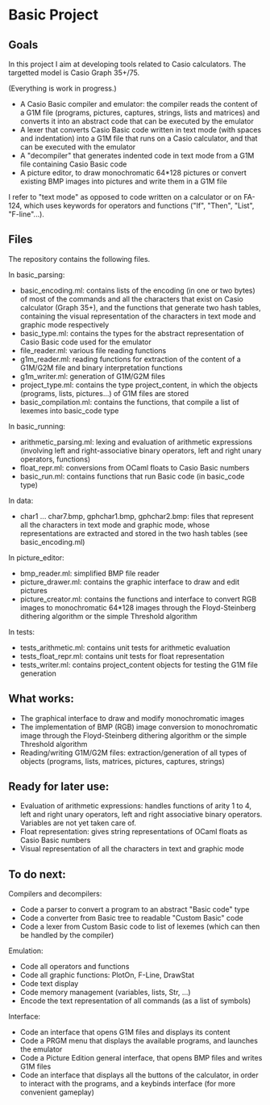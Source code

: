 # Basic Project

## Goals

In this project I aim at developing tools related to Casio calculators. The targetted model is Casio Graph 35+/75.

(Everything is work in progress.)

- A Casio Basic compiler and emulator: the compiler reads the content of a G1M file (programs, pictures, captures, strings, lists and matrices) and converts it into  an abstract code that can be executed by the emulator
- A lexer that converts Casio Basic code written in text mode (with spaces and indentation) into a G1M file that runs on a Casio calculator, and that can be executed with the emulator
- A "decompiler" that generates indented code in text mode from a G1M file containing Casio Basic code
- A picture editor, to draw monochromatic 64*128 pictures or convert existing BMP images into pictures and write them in a G1M file

I refer to "text mode" as opposed to code written on a calculator or on FA-124, which uses keywords for operators and functions ("If", "Then", "List", "F-line"...).

## Files

The repository contains the following files.

In basic_parsing:
- basic_encoding.ml: contains lists of the encoding (in one or two bytes) of most of the commands and all the characters that exist on Casio calculator (Graph 35+), and the functions that generate two hash tables, containing the visual representation of the characters in text mode and graphic mode respectively
- basic_type.ml: contains the types for the abstract representation of Casio Basic code used for the emulator
- file_reader.ml: various file reading functions
- g1m_reader.ml: reading functions for extraction of the content of a G1M/G2M file and binary interpretation functions
- g1m_writer.ml: generation of G1M/G2M files
- project_type.ml: contains the type project_content, in which the objects (programs, lists, pictures...) of G1M files are stored
- basic_compilation.ml: contains the functions, that compile a list of lexemes into basic_code type

In basic_running:
- arithmetic_parsing.ml: lexing and evaluation of arithmetic expressions (involving left and right-associative binary operators, left and right unary operators, functions)
- float_repr.ml: conversions from OCaml floats to Casio Basic numbers
- basic_run.ml: contains functions that run Basic code (in basic_code type)

In data:
- char1 ... char7.bmp, gphchar1.bmp, gphchar2.bmp: files that represent all the characters in text mode and graphic mode, whose representations are extracted and stored in the two hash tables (see basic_encoding.ml)

In picture_editor:
- bmp_reader.ml: simplified BMP file reader
- picture_drawer.ml: contains the graphic interface to draw and edit pictures
- picture_creator.ml: contains the functions and interface to convert RGB images to monochromatic 64*128 images through the Floyd-Steinberg dithering algorithm or the simple Threshold algorithm

In tests:
- tests_arithmetic.ml: contains unit tests for arithmetic evaluation
- tests_float_repr.ml: contains unit tests for float representation
- tests_writer.ml: contains project_content objects for testing the G1M file generation 

## What works:
- The graphical interface to draw and modify monochromatic images
- The implementation of BMP (RGB) image conversion to monochromatic image through the Floyd-Steinberg dithering algorithm or the simple Threshold algorithm
- Reading/writing G1M/G2M files: extraction/generation of all types of objects (programs, lists, matrices, pictures, captures, strings)

## Ready for later use:
- Evaluation of arithmetic expressions: handles functions of arity 1 to 4, left and right unary operators, left and right associative binary operators. Variables are not yet taken care of.
- Float representation: gives string representations of OCaml floats as Casio Basic numbers
- Visual representation of all the characters in text and graphic mode

## To do next:
Compilers and decompilers:
- Code a parser to convert a program to an abstract "Basic code" type
- Code a converter from Basic tree to readable "Custom Basic" code
- Code a lexer from Custom Basic code to list of lexemes (which can then be handled by the compiler)

Emulation:
- Code all operators and functions
- Code all graphic functions: PlotOn, F-Line, DrawStat
- Code text display
- Code memory management (variables, lists, Str, ...)
- Encode the text representation of all commands (as a list of symbols)

Interface:
- Code an interface that opens G1M files and displays its content
- Code a PRGM menu that displays the available programs, and launches the emulator
- Code a Picture Edition general interface, that opens BMP files and writes G1M files
- Code an interface that displays all the buttons of the calculator, in order to interact with the programs, and a keybinds interface (for more convenient gameplay)
